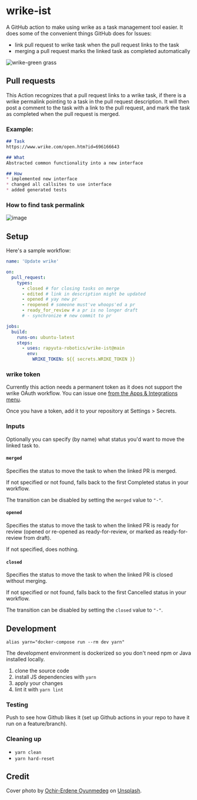 # wrike-ist

A GitHub action to make using wrike as a task management tool easier. It does some of the convenient things GitHub does for Issues:

* link pull request to wrike task when the pull request links to the task
* merging a pull request marks the linked task as completed automatically

![wrike-green grass](https://repository-images.githubusercontent.com/370986019/438bfa00-bee4-11eb-86c2-03452b4e91f4)

## Pull requests

This Action recognizes that a pull request links to a wrike task, if there is a wrike permalink pointing to a task in the pull request description. It will then post a comment to the task with a link to the pull request, and mark the task as completed when the pull request is merged.

### Example:

```markdown
## Task
https://www.wrike.com/open.htm?id=696166643

## What
Abstracted common functionality into a new interface

## How
* implemented new interface
* changed all callsites to use interface
* added generated tests
```

### How to find task permalink

![image](https://user-images.githubusercontent.com/6322484/119765500-56a3c780-beee-11eb-8af6-c2d4085682f2.png)


## Setup

Here's a sample workflow:

```yaml
name: 'Update wrike'

on:
  pull_request:
    types:
      - closed # for closing tasks on merge
      - edited # link in description might be updated
      - opened # yay new pr
      - reopened # someone must've whoops'ed a pr
      - ready_for_review # a pr is no longer draft
      # - synchronize # new commit to pr

jobs:
  build:
    runs-on: ubuntu-latest
    steps:
      - uses: rapyuta-robotics/wrike-ist@main
        env:
          WRIKE_TOKEN: ${{ secrets.WRIKE_TOKEN }}
```

### wrike token

Currently this action needs a permanent token as it does not support the wrike OAuth workflow. You can issue one [from the Apps & Integrations menu](https://help.wrike.com/hc/en-us/community/posts/211849065-Get-Started-with-Wrike-s-API).

Once you have a token, add it to your repository at Settings > Secrets.

### Inputs

Optionally you can specify (by name) what status you'd want to move the linked task to.

#### `merged`

Specifies the status to move the task to when the linked PR is merged.

If not specified or not found, falls back to the first Completed status in your workflow.

The transition can be disabled by setting the `merged` value to `"-"`.

#### `opened`

Specifies the status to move the task to when the linked PR is ready for review (opened or re-opened as ready-for-review, or marked as ready-for-review from draft).

If not specified, does nothing.

#### `closed`

Specifies the status to move the task to when the linked PR is closed without merging.

If not specified or not found, falls back to the first Cancelled status in your workflow.

The transition can be disabled by setting the `closed` value to `"-"`.

## Development

```shell
alias yarn="docker-compose run --rm dev yarn"
```

The development environment is dockerized so you don't need npm or Java installed locally.

1. clone the source code
1. install JS dependencies with `yarn`
1. apply your changes
1. lint it with `yarn lint`

### Testing

Push to see how Github likes it (set up Github actions in your repo to have it run on a feature/branch).

### Cleaning up

* `yarn clean`
* `yarn hard-reset`

## Credit

Cover photo by <a href="https://unsplash.com/@chiklad?utm_source=unsplash&utm_medium=referral&utm_content=creditCopyText">Ochir-Erdene Oyunmedeg</a> on <a href="https://unsplash.com/s/photos/grass?utm_source=unsplash&utm_medium=referral&utm_content=creditCopyText">Unsplash</a>.
